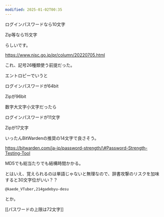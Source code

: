 ```yaml
---
modified: 2025-01-02T00:35
---
```

  

ログインパスワードなら10文字

Zip等なら15文字

らしいです。

https://www.nisc.go.jp/pr/column/20220705.html

これ、記号26種類使う前提だった。

エントロピーでいうと

ログインパスワードが64bit

Zipが96bit

  

数字大文字小文字だったら

ログインパスワードが11文字

Zipが17文字

  

いったんBitWardenの推奨の14文字で良さそう。

  

https://bitwarden.com/ja-jp/password-strength/\#Password-Strength-Testing-Tool

  

MD5でも総当たりでも結構時間かかる。

  

  

とはいえ、覚えられるのは単語じゃないと無理なので、辞書攻撃のリスクを加味すると30文字位がいい？？

`@kaede_VTuber,214gadebyu-desu`

とか。

  

  

[[パスワードの上限は72文字]]